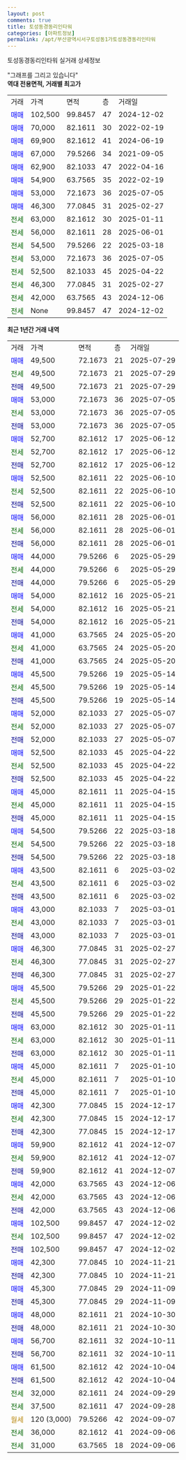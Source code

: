 ```yaml
---
layout: post
comments: true
title: 토성동경동리인타워
categories: [아파트정보]
permalink: /apt/부산광역시서구토성동1가토성동경동리인타워
---
```


토성동경동리인타워 실거래 상세정보

<script type="text/javascript">
  google.charts.load('current', {'packages':['line', 'corechart']});
  google.charts.setOnLoadCallback(drawChart);

  function drawChart() {
    var data = new google.visualization.DataTable();
    data.addColumn('date', '거래일');
    data.addColumn('number', "매매");
    data.addColumn('number', "전세");
    data.addColumn('number', "전매");

    data.addRows([[new Date(Date.parse("2025-07-29")), 49500, null, null], [new Date(Date.parse("2025-07-29")), null, 49500, null], [new Date(Date.parse("2025-07-29")), null, null, 49500], [new Date(Date.parse("2025-07-05")), 53000, null, null], [new Date(Date.parse("2025-07-05")), null, 53000, null], [new Date(Date.parse("2025-07-05")), null, null, 53000], [new Date(Date.parse("2025-06-12")), 52700, null, null], [new Date(Date.parse("2025-06-12")), null, 52700, null], [new Date(Date.parse("2025-06-12")), null, null, 52700], [new Date(Date.parse("2025-06-10")), 52500, null, null], [new Date(Date.parse("2025-06-10")), null, 52500, null], [new Date(Date.parse("2025-06-10")), null, null, 52500], [new Date(Date.parse("2025-06-01")), 56000, null, null], [new Date(Date.parse("2025-06-01")), null, 56000, null], [new Date(Date.parse("2025-06-01")), null, null, 56000], [new Date(Date.parse("2025-05-29")), 44000, null, null], [new Date(Date.parse("2025-05-29")), null, 44000, null], [new Date(Date.parse("2025-05-29")), null, null, 44000], [new Date(Date.parse("2025-05-21")), 54000, null, null], [new Date(Date.parse("2025-05-21")), null, 54000, null], [new Date(Date.parse("2025-05-21")), null, null, 54000], [new Date(Date.parse("2025-05-20")), 41000, null, null], [new Date(Date.parse("2025-05-20")), null, 41000, null], [new Date(Date.parse("2025-05-20")), null, null, 41000], [new Date(Date.parse("2025-05-14")), 45500, null, null], [new Date(Date.parse("2025-05-14")), null, 45500, null], [new Date(Date.parse("2025-05-14")), null, null, 45500], [new Date(Date.parse("2025-05-07")), 52000, null, null], [new Date(Date.parse("2025-05-07")), null, 52000, null], [new Date(Date.parse("2025-05-07")), null, null, 52000], [new Date(Date.parse("2025-04-22")), 52500, null, null], [new Date(Date.parse("2025-04-22")), null, 52500, null], [new Date(Date.parse("2025-04-22")), null, null, 52500], [new Date(Date.parse("2025-04-15")), 45000, null, null], [new Date(Date.parse("2025-04-15")), null, 45000, null], [new Date(Date.parse("2025-04-15")), null, null, 45000], [new Date(Date.parse("2025-03-18")), 54500, null, null], [new Date(Date.parse("2025-03-18")), null, 54500, null], [new Date(Date.parse("2025-03-18")), null, null, 54500], [new Date(Date.parse("2025-03-02")), 43500, null, null], [new Date(Date.parse("2025-03-02")), null, 43500, null], [new Date(Date.parse("2025-03-02")), null, null, 43500], [new Date(Date.parse("2025-03-01")), 43000, null, null], [new Date(Date.parse("2025-03-01")), null, 43000, null], [new Date(Date.parse("2025-03-01")), null, null, 43000], [new Date(Date.parse("2025-02-27")), 46300, null, null], [new Date(Date.parse("2025-02-27")), null, 46300, null], [new Date(Date.parse("2025-02-27")), null, null, 46300], [new Date(Date.parse("2025-01-22")), 45500, null, null], [new Date(Date.parse("2025-01-22")), null, 45500, null], [new Date(Date.parse("2025-01-22")), null, null, 45500], [new Date(Date.parse("2025-01-11")), 63000, null, null], [new Date(Date.parse("2025-01-11")), null, 63000, null], [new Date(Date.parse("2025-01-11")), null, null, 63000], [new Date(Date.parse("2025-01-10")), 45000, null, null], [new Date(Date.parse("2025-01-10")), null, 45000, null], [new Date(Date.parse("2025-01-10")), null, null, 45000], [new Date(Date.parse("2024-12-17")), 42300, null, null], [new Date(Date.parse("2024-12-17")), null, 42300, null], [new Date(Date.parse("2024-12-17")), null, null, 42300], [new Date(Date.parse("2024-12-07")), 59900, null, null], [new Date(Date.parse("2024-12-07")), null, 59900, null], [new Date(Date.parse("2024-12-07")), null, null, 59900], [new Date(Date.parse("2024-12-06")), 42000, null, null], [new Date(Date.parse("2024-12-06")), null, 42000, null], [new Date(Date.parse("2024-12-06")), null, null, 42000], [new Date(Date.parse("2024-12-02")), 102500, null, null], [new Date(Date.parse("2024-12-02")), null, 102500, null], [new Date(Date.parse("2024-12-02")), null, null, 102500], [new Date(Date.parse("2024-11-21")), 42300, null, null], [new Date(Date.parse("2024-11-21")), null, null, 42300], [new Date(Date.parse("2024-11-09")), 45300, null, null], [new Date(Date.parse("2024-11-09")), null, null, 45300], [new Date(Date.parse("2024-10-30")), 48000, null, null], [new Date(Date.parse("2024-10-30")), null, null, 48000], [new Date(Date.parse("2024-10-11")), 56700, null, null], [new Date(Date.parse("2024-10-11")), null, null, 56700], [new Date(Date.parse("2024-10-04")), 61500, null, null], [new Date(Date.parse("2024-10-04")), null, null, 61500], [new Date(Date.parse("2024-09-29")), null, 32000, null], [new Date(Date.parse("2024-09-28")), null, 37500, null], [new Date(Date.parse("2024-09-07")), null, null, null], [new Date(Date.parse("2024-09-06")), null, 36000, null], [new Date(Date.parse("2024-09-06")), null, 31000, null]]);

    var options = {
      hAxis: {
        format: 'yyyy/MM/dd'
      },    
      lineWidth: 0,
      pointsVisible: true,    
      title: '최근 1년간 유형별 실거래가 분포',
      legend: { position: 'bottom' }
    };

    var formatter = new google.visualization.NumberFormat({pattern:'###,###'} );
    formatter.format(data, 1);
    formatter.format(data, 2);
    
    setTimeout(function() {
        var chart = new google.visualization.LineChart(document.getElementById('columnchart_material'));
        chart.draw(data, (options));
        document.getElementById('loading').style.display = 'none';
    }, 200);
  }
</script>


<div id="loading" style="z-index:20; display: block; margin-left: 0px">"그래프를 그리고 있습니다"</div>
<div id="columnchart_material" style="width: 95%; margin-left: 0px; display: block"></div>
<!-- contents start -->
<b>역대 전용면적, 거래별 최고가</b>
<table class="sortable">
    <tr>
      <td>거래</td>
      <td>가격</td>
      <td>면적</td>
      <td>층</td>
      <td>거래일</td>
    </tr>
        <tr>
          <td><a style="color: blue">매매</a></td>
          <td>102,500</td>
          <td>99.8457</td>
          <td>47</td>
          <td>2024-12-02</td>
        </tr>            <tr>
          <td><a style="color: blue">매매</a></td>
          <td>70,000</td>
          <td>82.1611</td>
          <td>30</td>
          <td>2022-02-19</td>
        </tr>            <tr>
          <td><a style="color: blue">매매</a></td>
          <td>69,900</td>
          <td>82.1612</td>
          <td>41</td>
          <td>2024-06-19</td>
        </tr>            <tr>
          <td><a style="color: blue">매매</a></td>
          <td>67,000</td>
          <td>79.5266</td>
          <td>34</td>
          <td>2021-09-05</td>
        </tr>            <tr>
          <td><a style="color: blue">매매</a></td>
          <td>62,900</td>
          <td>82.1033</td>
          <td>47</td>
          <td>2022-04-16</td>
        </tr>            <tr>
          <td><a style="color: blue">매매</a></td>
          <td>54,900</td>
          <td>63.7565</td>
          <td>35</td>
          <td>2022-02-19</td>
        </tr>            <tr>
          <td><a style="color: blue">매매</a></td>
          <td>53,000</td>
          <td>72.1673</td>
          <td>36</td>
          <td>2025-07-05</td>
        </tr>            <tr>
          <td><a style="color: blue">매매</a></td>
          <td>46,300</td>
          <td>77.0845</td>
          <td>31</td>
          <td>2025-02-27</td>
        </tr>        
        <tr>
              <td><a style="color: darkgreen">전세</a></td>
              <td>63,000</td>
              <td>82.1612</td>
              <td>30</td>
              <td>2025-01-11</td>
            </tr>            <tr>
              <td><a style="color: darkgreen">전세</a></td>
              <td>56,000</td>
              <td>82.1611</td>
              <td>28</td>
              <td>2025-06-01</td>
            </tr>            <tr>
              <td><a style="color: darkgreen">전세</a></td>
              <td>54,500</td>
              <td>79.5266</td>
              <td>22</td>
              <td>2025-03-18</td>
            </tr>            <tr>
              <td><a style="color: darkgreen">전세</a></td>
              <td>53,000</td>
              <td>72.1673</td>
              <td>36</td>
              <td>2025-07-05</td>
            </tr>            <tr>
              <td><a style="color: darkgreen">전세</a></td>
              <td>52,500</td>
              <td>82.1033</td>
              <td>45</td>
              <td>2025-04-22</td>
            </tr>            <tr>
              <td><a style="color: darkgreen">전세</a></td>
              <td>46,300</td>
              <td>77.0845</td>
              <td>31</td>
              <td>2025-02-27</td>
            </tr>            <tr>
              <td><a style="color: darkgreen">전세</a></td>
              <td>42,000</td>
              <td>63.7565</td>
              <td>43</td>
              <td>2024-12-06</td>
            </tr>            <tr>
              <td><a style="color: darkgreen">전세</a></td>
              <td>None</td>
              <td>99.8457</td>
              <td>47</td>
              <td>2024-12-02</td>
            </tr>        
    
</table>

<b>최근 1년간 거래 내역</b>

<table class="sortable">
    <tr>
      <td>거래</td>
      <td>가격</td>
      <td>면적</td>
      <td>층</td>
      <td>거래일</td>
    </tr>
    <tr>
      <td><a style="color: blue">매매</a></td>
      <td>49,500</td>
      <td>72.1673</td>
      <td>21</td>
      <td>2025-07-29</td>
    </tr>          <tr>
      <td><a style="color: darkgreen">전세</a></td>
      <td>49,500</td>
      <td>72.1673</td>
      <td>21</td>
      <td>2025-07-29</td>
    </tr>          <tr>
      <td><a style="color: darkblue">전매</a></td>
      <td>49,500</td>
      <td>72.1673</td>
      <td>21</td>
      <td>2025-07-29</td>
    </tr>          <tr>
      <td><a style="color: blue">매매</a></td>
      <td>53,000</td>
      <td>72.1673</td>
      <td>36</td>
      <td>2025-07-05</td>
    </tr>          <tr>
      <td><a style="color: darkgreen">전세</a></td>
      <td>53,000</td>
      <td>72.1673</td>
      <td>36</td>
      <td>2025-07-05</td>
    </tr>          <tr>
      <td><a style="color: darkblue">전매</a></td>
      <td>53,000</td>
      <td>72.1673</td>
      <td>36</td>
      <td>2025-07-05</td>
    </tr>          <tr>
      <td><a style="color: blue">매매</a></td>
      <td>52,700</td>
      <td>82.1612</td>
      <td>17</td>
      <td>2025-06-12</td>
    </tr>          <tr>
      <td><a style="color: darkgreen">전세</a></td>
      <td>52,700</td>
      <td>82.1612</td>
      <td>17</td>
      <td>2025-06-12</td>
    </tr>          <tr>
      <td><a style="color: darkblue">전매</a></td>
      <td>52,700</td>
      <td>82.1612</td>
      <td>17</td>
      <td>2025-06-12</td>
    </tr>          <tr>
      <td><a style="color: blue">매매</a></td>
      <td>52,500</td>
      <td>82.1611</td>
      <td>22</td>
      <td>2025-06-10</td>
    </tr>          <tr>
      <td><a style="color: darkgreen">전세</a></td>
      <td>52,500</td>
      <td>82.1611</td>
      <td>22</td>
      <td>2025-06-10</td>
    </tr>          <tr>
      <td><a style="color: darkblue">전매</a></td>
      <td>52,500</td>
      <td>82.1611</td>
      <td>22</td>
      <td>2025-06-10</td>
    </tr>          <tr>
      <td><a style="color: blue">매매</a></td>
      <td>56,000</td>
      <td>82.1611</td>
      <td>28</td>
      <td>2025-06-01</td>
    </tr>          <tr>
      <td><a style="color: darkgreen">전세</a></td>
      <td>56,000</td>
      <td>82.1611</td>
      <td>28</td>
      <td>2025-06-01</td>
    </tr>          <tr>
      <td><a style="color: darkblue">전매</a></td>
      <td>56,000</td>
      <td>82.1611</td>
      <td>28</td>
      <td>2025-06-01</td>
    </tr>          <tr>
      <td><a style="color: blue">매매</a></td>
      <td>44,000</td>
      <td>79.5266</td>
      <td>6</td>
      <td>2025-05-29</td>
    </tr>          <tr>
      <td><a style="color: darkgreen">전세</a></td>
      <td>44,000</td>
      <td>79.5266</td>
      <td>6</td>
      <td>2025-05-29</td>
    </tr>          <tr>
      <td><a style="color: darkblue">전매</a></td>
      <td>44,000</td>
      <td>79.5266</td>
      <td>6</td>
      <td>2025-05-29</td>
    </tr>          <tr>
      <td><a style="color: blue">매매</a></td>
      <td>54,000</td>
      <td>82.1612</td>
      <td>16</td>
      <td>2025-05-21</td>
    </tr>          <tr>
      <td><a style="color: darkgreen">전세</a></td>
      <td>54,000</td>
      <td>82.1612</td>
      <td>16</td>
      <td>2025-05-21</td>
    </tr>          <tr>
      <td><a style="color: darkblue">전매</a></td>
      <td>54,000</td>
      <td>82.1612</td>
      <td>16</td>
      <td>2025-05-21</td>
    </tr>          <tr>
      <td><a style="color: blue">매매</a></td>
      <td>41,000</td>
      <td>63.7565</td>
      <td>24</td>
      <td>2025-05-20</td>
    </tr>          <tr>
      <td><a style="color: darkgreen">전세</a></td>
      <td>41,000</td>
      <td>63.7565</td>
      <td>24</td>
      <td>2025-05-20</td>
    </tr>          <tr>
      <td><a style="color: darkblue">전매</a></td>
      <td>41,000</td>
      <td>63.7565</td>
      <td>24</td>
      <td>2025-05-20</td>
    </tr>          <tr>
      <td><a style="color: blue">매매</a></td>
      <td>45,500</td>
      <td>79.5266</td>
      <td>19</td>
      <td>2025-05-14</td>
    </tr>          <tr>
      <td><a style="color: darkgreen">전세</a></td>
      <td>45,500</td>
      <td>79.5266</td>
      <td>19</td>
      <td>2025-05-14</td>
    </tr>          <tr>
      <td><a style="color: darkblue">전매</a></td>
      <td>45,500</td>
      <td>79.5266</td>
      <td>19</td>
      <td>2025-05-14</td>
    </tr>          <tr>
      <td><a style="color: blue">매매</a></td>
      <td>52,000</td>
      <td>82.1033</td>
      <td>27</td>
      <td>2025-05-07</td>
    </tr>          <tr>
      <td><a style="color: darkgreen">전세</a></td>
      <td>52,000</td>
      <td>82.1033</td>
      <td>27</td>
      <td>2025-05-07</td>
    </tr>          <tr>
      <td><a style="color: darkblue">전매</a></td>
      <td>52,000</td>
      <td>82.1033</td>
      <td>27</td>
      <td>2025-05-07</td>
    </tr>          <tr>
      <td><a style="color: blue">매매</a></td>
      <td>52,500</td>
      <td>82.1033</td>
      <td>45</td>
      <td>2025-04-22</td>
    </tr>          <tr>
      <td><a style="color: darkgreen">전세</a></td>
      <td>52,500</td>
      <td>82.1033</td>
      <td>45</td>
      <td>2025-04-22</td>
    </tr>          <tr>
      <td><a style="color: darkblue">전매</a></td>
      <td>52,500</td>
      <td>82.1033</td>
      <td>45</td>
      <td>2025-04-22</td>
    </tr>          <tr>
      <td><a style="color: blue">매매</a></td>
      <td>45,000</td>
      <td>82.1611</td>
      <td>11</td>
      <td>2025-04-15</td>
    </tr>          <tr>
      <td><a style="color: darkgreen">전세</a></td>
      <td>45,000</td>
      <td>82.1611</td>
      <td>11</td>
      <td>2025-04-15</td>
    </tr>          <tr>
      <td><a style="color: darkblue">전매</a></td>
      <td>45,000</td>
      <td>82.1611</td>
      <td>11</td>
      <td>2025-04-15</td>
    </tr>          <tr>
      <td><a style="color: blue">매매</a></td>
      <td>54,500</td>
      <td>79.5266</td>
      <td>22</td>
      <td>2025-03-18</td>
    </tr>          <tr>
      <td><a style="color: darkgreen">전세</a></td>
      <td>54,500</td>
      <td>79.5266</td>
      <td>22</td>
      <td>2025-03-18</td>
    </tr>          <tr>
      <td><a style="color: darkblue">전매</a></td>
      <td>54,500</td>
      <td>79.5266</td>
      <td>22</td>
      <td>2025-03-18</td>
    </tr>          <tr>
      <td><a style="color: blue">매매</a></td>
      <td>43,500</td>
      <td>82.1611</td>
      <td>6</td>
      <td>2025-03-02</td>
    </tr>          <tr>
      <td><a style="color: darkgreen">전세</a></td>
      <td>43,500</td>
      <td>82.1611</td>
      <td>6</td>
      <td>2025-03-02</td>
    </tr>          <tr>
      <td><a style="color: darkblue">전매</a></td>
      <td>43,500</td>
      <td>82.1611</td>
      <td>6</td>
      <td>2025-03-02</td>
    </tr>          <tr>
      <td><a style="color: blue">매매</a></td>
      <td>43,000</td>
      <td>82.1033</td>
      <td>7</td>
      <td>2025-03-01</td>
    </tr>          <tr>
      <td><a style="color: darkgreen">전세</a></td>
      <td>43,000</td>
      <td>82.1033</td>
      <td>7</td>
      <td>2025-03-01</td>
    </tr>          <tr>
      <td><a style="color: darkblue">전매</a></td>
      <td>43,000</td>
      <td>82.1033</td>
      <td>7</td>
      <td>2025-03-01</td>
    </tr>          <tr>
      <td><a style="color: blue">매매</a></td>
      <td>46,300</td>
      <td>77.0845</td>
      <td>31</td>
      <td>2025-02-27</td>
    </tr>          <tr>
      <td><a style="color: darkgreen">전세</a></td>
      <td>46,300</td>
      <td>77.0845</td>
      <td>31</td>
      <td>2025-02-27</td>
    </tr>          <tr>
      <td><a style="color: darkblue">전매</a></td>
      <td>46,300</td>
      <td>77.0845</td>
      <td>31</td>
      <td>2025-02-27</td>
    </tr>          <tr>
      <td><a style="color: blue">매매</a></td>
      <td>45,500</td>
      <td>79.5266</td>
      <td>29</td>
      <td>2025-01-22</td>
    </tr>          <tr>
      <td><a style="color: darkgreen">전세</a></td>
      <td>45,500</td>
      <td>79.5266</td>
      <td>29</td>
      <td>2025-01-22</td>
    </tr>          <tr>
      <td><a style="color: darkblue">전매</a></td>
      <td>45,500</td>
      <td>79.5266</td>
      <td>29</td>
      <td>2025-01-22</td>
    </tr>          <tr>
      <td><a style="color: blue">매매</a></td>
      <td>63,000</td>
      <td>82.1612</td>
      <td>30</td>
      <td>2025-01-11</td>
    </tr>          <tr>
      <td><a style="color: darkgreen">전세</a></td>
      <td>63,000</td>
      <td>82.1612</td>
      <td>30</td>
      <td>2025-01-11</td>
    </tr>          <tr>
      <td><a style="color: darkblue">전매</a></td>
      <td>63,000</td>
      <td>82.1612</td>
      <td>30</td>
      <td>2025-01-11</td>
    </tr>          <tr>
      <td><a style="color: blue">매매</a></td>
      <td>45,000</td>
      <td>82.1611</td>
      <td>7</td>
      <td>2025-01-10</td>
    </tr>          <tr>
      <td><a style="color: darkgreen">전세</a></td>
      <td>45,000</td>
      <td>82.1611</td>
      <td>7</td>
      <td>2025-01-10</td>
    </tr>          <tr>
      <td><a style="color: darkblue">전매</a></td>
      <td>45,000</td>
      <td>82.1611</td>
      <td>7</td>
      <td>2025-01-10</td>
    </tr>          <tr>
      <td><a style="color: blue">매매</a></td>
      <td>42,300</td>
      <td>77.0845</td>
      <td>15</td>
      <td>2024-12-17</td>
    </tr>          <tr>
      <td><a style="color: darkgreen">전세</a></td>
      <td>42,300</td>
      <td>77.0845</td>
      <td>15</td>
      <td>2024-12-17</td>
    </tr>          <tr>
      <td><a style="color: darkblue">전매</a></td>
      <td>42,300</td>
      <td>77.0845</td>
      <td>15</td>
      <td>2024-12-17</td>
    </tr>          <tr>
      <td><a style="color: blue">매매</a></td>
      <td>59,900</td>
      <td>82.1612</td>
      <td>41</td>
      <td>2024-12-07</td>
    </tr>          <tr>
      <td><a style="color: darkgreen">전세</a></td>
      <td>59,900</td>
      <td>82.1612</td>
      <td>41</td>
      <td>2024-12-07</td>
    </tr>          <tr>
      <td><a style="color: darkblue">전매</a></td>
      <td>59,900</td>
      <td>82.1612</td>
      <td>41</td>
      <td>2024-12-07</td>
    </tr>          <tr>
      <td><a style="color: blue">매매</a></td>
      <td>42,000</td>
      <td>63.7565</td>
      <td>43</td>
      <td>2024-12-06</td>
    </tr>          <tr>
      <td><a style="color: darkgreen">전세</a></td>
      <td>42,000</td>
      <td>63.7565</td>
      <td>43</td>
      <td>2024-12-06</td>
    </tr>          <tr>
      <td><a style="color: darkblue">전매</a></td>
      <td>42,000</td>
      <td>63.7565</td>
      <td>43</td>
      <td>2024-12-06</td>
    </tr>          <tr>
      <td><a style="color: blue">매매</a></td>
      <td>102,500</td>
      <td>99.8457</td>
      <td>47</td>
      <td>2024-12-02</td>
    </tr>          <tr>
      <td><a style="color: darkgreen">전세</a></td>
      <td>102,500</td>
      <td>99.8457</td>
      <td>47</td>
      <td>2024-12-02</td>
    </tr>          <tr>
      <td><a style="color: darkblue">전매</a></td>
      <td>102,500</td>
      <td>99.8457</td>
      <td>47</td>
      <td>2024-12-02</td>
    </tr>          <tr>
      <td><a style="color: blue">매매</a></td>
      <td>42,300</td>
      <td>77.0845</td>
      <td>10</td>
      <td>2024-11-21</td>
    </tr>          <tr>
      <td><a style="color: darkblue">전매</a></td>
      <td>42,300</td>
      <td>77.0845</td>
      <td>10</td>
      <td>2024-11-21</td>
    </tr>          <tr>
      <td><a style="color: blue">매매</a></td>
      <td>45,300</td>
      <td>77.0845</td>
      <td>29</td>
      <td>2024-11-09</td>
    </tr>          <tr>
      <td><a style="color: darkblue">전매</a></td>
      <td>45,300</td>
      <td>77.0845</td>
      <td>29</td>
      <td>2024-11-09</td>
    </tr>          <tr>
      <td><a style="color: blue">매매</a></td>
      <td>48,000</td>
      <td>82.1611</td>
      <td>21</td>
      <td>2024-10-30</td>
    </tr>          <tr>
      <td><a style="color: darkblue">전매</a></td>
      <td>48,000</td>
      <td>82.1611</td>
      <td>21</td>
      <td>2024-10-30</td>
    </tr>          <tr>
      <td><a style="color: blue">매매</a></td>
      <td>56,700</td>
      <td>82.1611</td>
      <td>32</td>
      <td>2024-10-11</td>
    </tr>          <tr>
      <td><a style="color: darkblue">전매</a></td>
      <td>56,700</td>
      <td>82.1611</td>
      <td>32</td>
      <td>2024-10-11</td>
    </tr>          <tr>
      <td><a style="color: blue">매매</a></td>
      <td>61,500</td>
      <td>82.1612</td>
      <td>42</td>
      <td>2024-10-04</td>
    </tr>          <tr>
      <td><a style="color: darkblue">전매</a></td>
      <td>61,500</td>
      <td>82.1612</td>
      <td>42</td>
      <td>2024-10-04</td>
    </tr>          <tr>
      <td><a style="color: darkgreen">전세</a></td>
      <td>32,000</td>
      <td>82.1611</td>
      <td>24</td>
      <td>2024-09-29</td>
    </tr>          <tr>
      <td><a style="color: darkgreen">전세</a></td>
      <td>37,500</td>
      <td>82.1611</td>
      <td>47</td>
      <td>2024-09-28</td>
    </tr>          <tr>
      <td><a style="color: darkgoldenrod">월세</a></td>
      <td>120 (3,000)</td>
      <td>79.5266</td>
      <td>42</td>
      <td>2024-09-07</td>
    </tr>          <tr>
      <td><a style="color: darkgreen">전세</a></td>
      <td>36,000</td>
      <td>82.1612</td>
      <td>41</td>
      <td>2024-09-06</td>
    </tr>          <tr>
      <td><a style="color: darkgreen">전세</a></td>
      <td>31,000</td>
      <td>63.7565</td>
      <td>18</td>
      <td>2024-09-06</td>
    </tr>      </table>
<!-- contents end -->    

